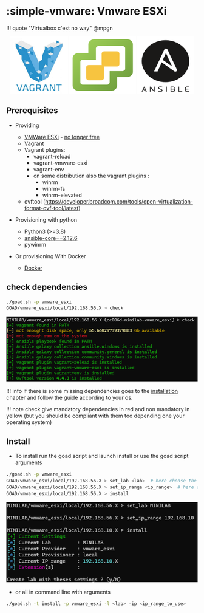 # :simple-vmware: Vmware ESXi

!!! quote
    "Virtualbox c'est no way" @mpgn

<div align="center">
  <img alt="vagrant" width="153" height="150" src="../img/icon_vagrant.png">
  <img alt="icon_vmmare_esxi" width="176"  height="150" src="../img/icon_vmware_esxi.png">
  <img alt="icon_ansible" width="150"  height="150" src="../img/icon_ansible.png">
</div>

## Prerequisites

- Providing
  - [VMWare ESXi](https://www.vmware.com/products/esxi-and-esx.html) - [no longer free](https://kb.vmware.com/s/article/2107518)
  - [Vagrant](https://developer.hashicorp.com/vagrant/docs)
  - Vagrant plugins:
    - vagrant-reload
    - vagrant-vmware-esxi
    - vagrant-env
    - on some distribution also the vagrant plugins :
      - winrm
      - winrm-fs
      - winrm-elevated
  - ovftool (https://developer.broadcom.com/tools/open-virtualization-format-ovf-tool/latest)

- Provisioning with python
  - Python3 (>=3.8)
  - [ansible-core==2.12.6](https://docs.ansible.com/ansible/latest/index.html)
  - pywinrm

- Or provisioning With Docker
  - [Docker](https://www.docker.com/)

## check dependencies

```bash
./goad.sh -p vmware_esxi
GOAD/vmware_esxi/local/192.168.56.X > check
```

![esxi_check.png](./../img/esxi_check.png)

!!! info
    If there is some missing dependencies goes to the [installation](../installation/index.md) chapter and follow the guide according to your os.

!!! note
    check give mandatory dependencies in red and non mandatory in yellow (but you should be compliant with them too depending one your operating system)

## Install

- To install run the goad script and launch install or use the goad script arguments

```bash
./goad.sh -p vmware_esxi
GOAD/vmware_esxi/local/192.168.56.X > set_lab <lab>  # here choose the lab you want (GOAD/GOAD-Light/NHA/SCCM)
GOAD/vmware_esxi/local/192.168.56.X > set_ip_range <ip_range>  # here choose the  ip range you want to use ex: 192.168.56 (only the first three digits)
GOAD/vmware_esxi/local/192.168.56.X > install
```

![esxi_install](./../img/esxi_install.png)

- or all in command line with arguments

```bash
./goad.sh -t install -p vmware_esxi -l <lab> -ip <ip_range_to_use>
```